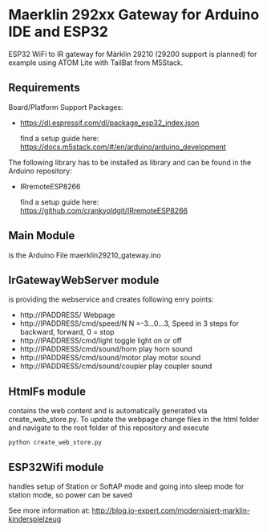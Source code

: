 # Maerklin 292xx Gateway for Arduino IDE and ESP32
ESP32 WiFi to IR gateway for Märklin 29210 (29200 support is planned) for example using ATOM Lite with TailBat from M5Stack.

Requirements
------------
Board/Platform Support Packages:
- https://dl.espressif.com/dl/package_esp32_index.json
  
  find a setup guide here: https://docs.m5stack.com/#/en/arduino/arduino_development

The following library has to be installed as library and can be found in the Arduino repository: 
- IRremoteESP8266

  find a setup guide here: https://github.com/crankyoldgit/IRremoteESP8266

Main Module 
-----------
is the Arduino File maerklin29210_gateway.ino

IrGatewayWebServer module
--------------------------
is providing the webservice and creates following enry points:
- http://IPADDRESS/ Webpage
- http://IPADDRESS/cmd/speed/N N =-3…0…3, Speed in 3 steps for backward, forward, 0 = stop
- http://IPADDRESS/cmd/light toggle light on or off
- http://IPADDRESS/cmd/sound/horn play horn sound
- http://IPADDRESS/cmd/sound/motor play motor sound
- http://IPADDRESS/cmd/sound/coupler play coupler sound

HtmlFs module
-------------
contains the web content and is automatically generated via create_web_store.py.
To update the webpage change files in the html folder and navigate to the root folder of this repository and execute 
````
python create_web_store.py
````

ESP32Wifi module
----------------
handles setup of Station or SoftAP mode and going into sleep mode for station mode, so power can be saved

See more information at: http://blog.io-expert.com/modernisiert-marklin-kinderspielzeug
